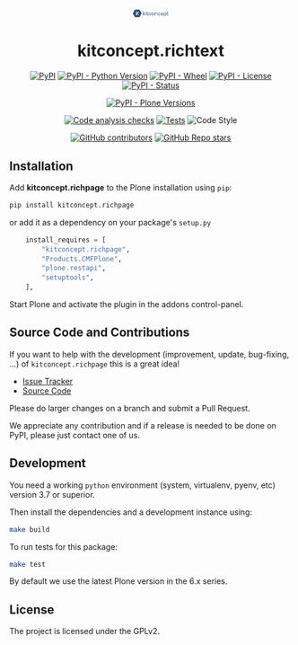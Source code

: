 <div align="center"><img alt="logo" src="https://raw.githubusercontent.com/kitconcept/kitconcept.richpage/main/docs/kitconcept.png" width="70" /></div>

<h1 align="center">kitconcept.richtext</h1>

<div align="center">

[![PyPI](https://img.shields.io/pypi/v/kitconcept.richpage)](https://pypi.org/project/kitconcept.richpage/)
[![PyPI - Python Version](https://img.shields.io/pypi/pyversions/kitconcept.richpage)](https://pypi.org/project/kitconcept.richpage/)
[![PyPI - Wheel](https://img.shields.io/pypi/wheel/kitconcept.richpage)](https://pypi.org/project/kitconcept.richpage/)
[![PyPI - License](https://img.shields.io/pypi/l/kitconcept.richpage)](https://pypi.org/project/kitconcept.richpage/)
[![PyPI - Status](https://img.shields.io/pypi/status/kitconcept.richpage)](https://pypi.org/project/kitconcept.richpage/)


[![PyPI - Plone Versions](https://img.shields.io/pypi/frameworkversions/plone/kitconcept.richpage)](https://pypi.org/project/kitconcept.richpage/)

[![Code analysis checks](https://github.com/kitconcept/kitconcept.richpage/actions/workflows/code-analysis.yml/badge.svg)](https://github.com/kitconcept/kitconcept.richpage/actions/workflows/code-analysis.yml)
[![Tests](https://github.com/kitconcept/kitconcept.richpage/actions/workflows/tests.yaml/badge.svg)](https://github.com/kitconcept/kitconcept.richpage/actions/workflows/tests.yaml)
![Code Style](https://img.shields.io/badge/Code%20Style-Black-000000)

[![GitHub contributors](https://img.shields.io/github/contributors/kitconcept/kitconcept.richpage)](https://github.com/kitconcept/kitconcept.richpage)
[![GitHub Repo stars](https://img.shields.io/github/stars/kitconcept/kitconcept.richpage?style=social)](https://github.com/kitconcept/kitconcept.richpage)

</div>

Installation
------------

Add **kitconcept.richpage** to the Plone installation using `pip`:

```bash
pip install kitconcept.richpage
```
or add it as a dependency on your package's `setup.py`

```python
    install_requires = [
        "kitconcept.richpage",
        "Products.CMFPlone",
        "plone.restapi",
        "setuptools",
    ],
```

Start Plone and activate the plugin in the addons control-panel.


Source Code and Contributions
-----------------------------

If you want to help with the development (improvement, update, bug-fixing, ...) of `kitconcept.richpage` this is a great idea!

- [Issue Tracker](https://github.com/kitconcept/kitconcept.richpage/issues)
- [Source Code](https://github.com/kitconcept/kitconcept.richpage/)


Please do larger changes on a branch and submit a Pull Request.

We appreciate any contribution and if a release is needed to be done on PyPI, please just contact one of us.

Development
-----------

You need a working `python` environment (system, virtualenv, pyenv, etc) version 3.7 or superior.

Then install the dependencies and a development instance using:

```bash
make build
```

To run tests for this package:

```bash
make test
```

By default we use the latest Plone version in the 6.x series.

License
-------

The project is licensed under the GPLv2.
